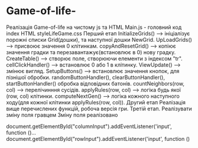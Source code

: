 # Game-of-life-
Реалізація Game-of-life на чистому js та HTML
Main.js - головний код
index HTML
styleLifeGame.css
Перший етап
InitializeGrids() --> ініціалізує порожні списки Grid(дошки), та наступної дошки NewGrid.
UpLoadGrids() --> присвоює значення 0 клітинкам.
copyAndResetGrid() --> копіює значення градки та перезавантажує(встановлює в 0) нову градку.
CreateTable()  --> створює поле, створюючи елементи з індексом "tr".
cellClickHandler() --> встановлює 0 або 1 в клітинку.
ViewUpdate() --> змінює вигляд.
SetupButtons() --> встановлює значення кнопок, для пізнішої обробки.
randomButtonHandler(), clearButtonHandler(), startButtonHandler() обробка відповідних батонів.
countNeighbors(row, col) -->  перелічинння сусідів.
applyRules(row, col) --> логіка будь якої (row, col) клітинки.
computeNextGen() --> логіка кожного наступного  ходу(для кожної клітинки applyRules(row, col)).
Другий етап
Реалізація вище перечислених функцій, робоча версія гри.
Третій етап.
Реалізувати зміну поля гравцем
Зміну поля реалізовано

document.getElementById("columnInput").addEventListener('input', function ()...
document.getElementById("rowInput").addEventListener('input', function ()
